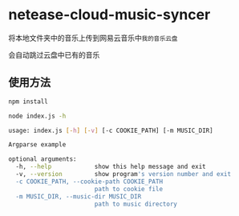 # netease-cloud-music-syncer

将本地文件夹中的音乐上传到网易云音乐中`我的音乐云盘`

会自动跳过云盘中已有的音乐

## 使用方法

```sh
npm install

node index.js -h

usage: index.js [-h] [-v] [-c COOKIE_PATH] [-m MUSIC_DIR]

Argparse example

optional arguments:
  -h, --help            show this help message and exit
  -v, --version         show program's version number and exit
  -c COOKIE_PATH, --cookie-path COOKIE_PATH
                        path to cookie file
  -m MUSIC_DIR, --music-dir MUSIC_DIR
                        path to music directory
```
